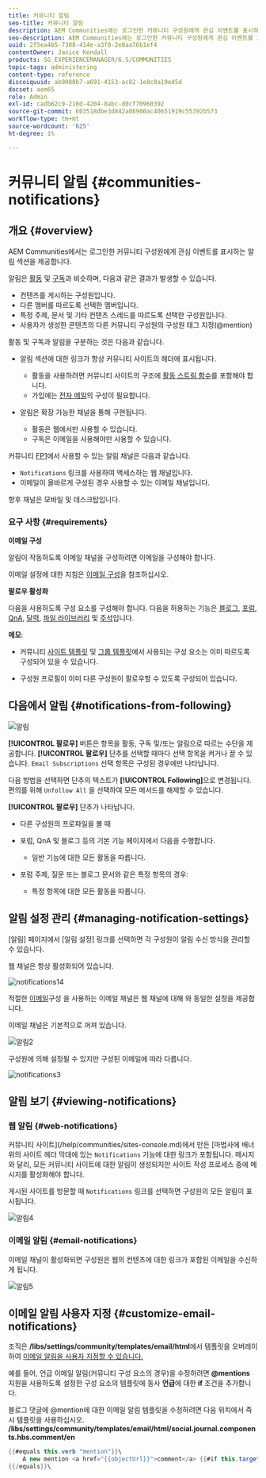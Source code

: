 ```yaml
---
title: 커뮤니티 알림
seo-title: 커뮤니티 알림
description: AEM Communities에는 로그인한 커뮤니티 구성원에게 관심 이벤트를 표시하는 알림이 있습니다
seo-description: AEM Communities에는 로그인한 커뮤니티 구성원에게 관심 이벤트를 표시하는 알림이 있습니다
uuid: 2f5ea4b5-7308-414e-a3f8-2e8aa76b1ef4
contentOwner: Janice Kendall
products: SG_EXPERIENCEMANAGER/6.5/COMMUNITIES
topic-tags: administering
content-type: reference
discoiquuid: ab9088b7-a691-4153-ac82-1e8c0a19ed5d
docset: aem65
role: Admin
exl-id: cadb62c9-210d-4204-8abc-d0cf70960392
source-git-commit: 603518dbe3d842a08900ac40651919c55392b573
workflow-type: tm+mt
source-wordcount: '625'
ht-degree: 1%

---
```


# 커뮤니티 알림 {#communities-notifications}

## 개요 {#overview}

AEM Communities에서는 로그인한 커뮤니티 구성원에게 관심 이벤트를 표시하는 알림 섹션을 제공합니다.

알림은 [활동](/help/communities/essentials-activities.md) 및 [구독](/help/communities/subscriptions.md)과 비슷하며, 다음과 같은 결과가 발생할 수 있습니다.

* 컨텐츠를 게시하는 구성원입니다.
* 다른 멤버를 따르도록 선택한 멤버입니다.
* 특정 주제, 문서 및 기타 컨텐츠 스레드를 따르도록 선택한 구성원입니다.
* 사용자가 생성한 콘텐츠의 다른 커뮤니티 구성원의 구성원 태그 지정(@mention)

활동 및 구독과 알림을 구분하는 것은 다음과 같습니다.

* 알림 섹션에 대한 링크가 항상 커뮤니티 사이트의 헤더에 표시됩니다.

   * 활동을 사용하려면 커뮤니티 사이트의 구조에 [활동 스트림 함수](/help/communities/functions.md#activity-stream-function)를 포함해야 합니다.
   * 가입에는 [전자 메일](/help/communities/email.md)의 구성이 필요합니다.

* 알림은 확장 가능한 채널을 통해 구현됩니다.

   * 활동은 웹에서만 사용할 수 있습니다.
   * 구독은 이메일을 사용해야만 사용할 수 있습니다.

커뮤니티 [FP1](/help/communities/deploy-communities.md#latestfeaturepack)에서 사용할 수 있는 알림 채널은 다음과 같습니다.

* `Notifications` 링크를 사용하여 액세스하는 웹 채널입니다.
* 이메일이 올바르게 구성된 경우 사용할 수 있는 이메일 채널입니다.

향후 채널은 모바일 및 데스크탑입니다.

### 요구 사항 {#requirements}

**이메일 구성**

알림이 작동하도록 이메일 채널을 구성하려면 이메일을 구성해야 합니다.

이메일 설정에 대한 지침은 [이메일 구성](/help/communities/analytics.md)을 참조하십시오.

**팔로우 활성화**

다음을 사용하도록 구성 요소를 구성해야 합니다. 다음을 허용하는 기능은 [블로그](/help/communities/blog-feature.md), [포럼](/help/communities/forum.md), [QnA](/help/communities/working-with-qna.md), [달력](/help/communities/calendar.md), [파일 라이브러리](/help/communities/file-library.md) 및 [주석](/help/communities/comments.md)입니다.

**메모**:

* 커뮤니티 [사이트 템플릿](/help/communities/sites.md) 및 [그룹 템플릿](/help/communities/tools-groups.md)에서 사용되는 구성 요소는 이미 따르도록 구성되어 있을 수 있습니다.

* 구성원 프로필이 이미 다른 구성원이 팔로우할 수 있도록 구성되어 있습니다.

## 다음에서 알림 {#notifications-from-following}

![알림](assets/notifications.png)

**[!UICONTROL 팔로우]** 버튼은 항목을 활동, 구독 및/또는 알림으로 따르는 수단을 제공합니다. **[!UICONTROL 팔로우]** 단추를 선택할 때마다 선택 항목을 켜거나 끌 수 있습니다. `Email Subscriptions` 선택 항목은 구성된 경우에만 나타납니다.

다음 방법을 선택하면 단추의 텍스트가 **[!UICONTROL Following]**&#x200B;으로 변경됩니다. 편의를 위해 `Unfollow All` 을 선택하여 모든 메서드를 해제할 수 있습니다.

**[!UICONTROL 팔로우]** 단추가 나타납니다.

* 다른 구성원의 프로파일을 볼 때
* 포럼, QnA 및 블로그 등의 기본 기능 페이지에서 다음을 수행합니다.

   * 일반 기능에 대한 모든 활동을 따릅니다.

* 포럼 주제, 질문 또는 블로그 문서와 같은 특정 항목의 경우:

   * 특정 항목에 대한 모든 활동을 따릅니다.

## 알림 설정 관리 {#managing-notification-settings}

[알림] 페이지에서 [알림 설정] 링크를 선택하면 각 구성원이 알림 수신 방식을 관리할 수 있습니다.

웹 채널은 항상 활성화되어 있습니다.

![notifications14](assets/notifications1.png)

적절한 [이메일](/help/communities/email.md)구성 을 사용하는 이메일 채널은 웹 채널에 대해 와 동일한 설정을 제공합니다.

이메일 채널은 기본적으로 꺼져 있습니다.

![알림2](assets/notifications2.png)

구성원에 의해 설정될 수 있지만 구성된 이메일에 따라 다릅니다.

![notifications3](assets/notifications3.png)

## 알림 보기 {#viewing-notifications}

### 웹 알림 {#web-notifications}

커뮤니티 사이트](/help/communities/sites-console.md)에서 만든 [마법사에 배너 위의 사이트 헤더 막대에 있는 `Notifications` 기능에 대한 링크가 포함됩니다. 메시지와 달리, 모든 커뮤니티 사이트에 대한 알림이 생성되지만 사이트 작성 프로세스 중에 메시지를 활성화해야 합니다.

게시된 사이트를 방문할 때 `Notifications` 링크를 선택하면 구성원의 모든 알림이 표시됩니다.

![알림4](assets/notifications4.png)

### 이메일 알림 {#email-notifications}

이메일 채널이 활성화되면 구성원은 웹의 컨텐츠에 대한 링크가 포함된 이메일을 수신하게 됩니다.

![알림5](assets/notifications5.png)

## 이메일 알림 사용자 지정 {#customize-email-notifications}

조직은 **/libs/settings/community/templates/email/html**&#x200B;에서 템플릿을 오버레이하여 [이메일 알림을 사용자 지정할 수 있습니다.](/help/communities/client-customize.md#overlays)

예를 들어, 언급 이메일 알림(커뮤니티 구성 요소의 경우)을 수정하려면 **@mentions** 지원을 사용하도록 설정한 구성 요소의 템플릿에 동사 **언급**&#x200B;에 대한 **if** 조건을 추가합니다.

블로그 댓글에 @mention에 대한 이메일 알림 템플릿을 수정하려면 다음 위치에서 즉시 템플릿을 사용하십시오. **/libs/settings/community/templates/email/html/social.journal.components.hbs.comment/en**

```java
{{#equals this.verb "mention"}}\
    A new mention <a href="{{objectUrl}}">comment</a> {{#if this.target.properties.[jcr:title]}}to the article "{{{target.displayName}}}" {{/if}}was added by {{{user.name}}} on {{dateUtil this.published format="EEE, d MMM yyyy HH:mm:ss z"}}.\n \
{{/equals}}\
```
